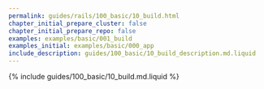 ```yaml
---
permalink: guides/rails/100_basic/10_build.html
chapter_initial_prepare_cluster: false
chapter_initial_prepare_repo: false
examples: examples/basic/001_build
examples_initial: examples/basic/000_app
include_description: guides/100_basic/10_build_description.md.liquid
---
```


{% include guides/100_basic/10_build.md.liquid %}
